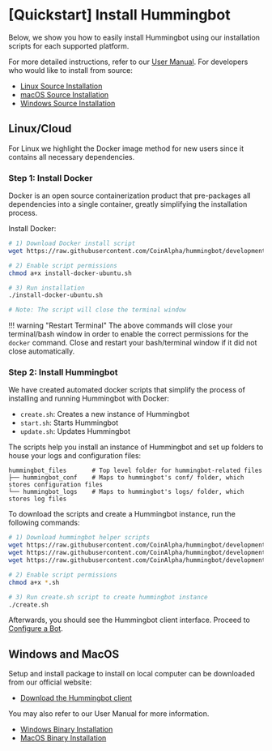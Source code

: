 # [Quickstart] Install Hummingbot

Below, we show you how to easily install Hummingbot using our installation scripts for each supported platform.

For more detailed instructions, refer to our [User Manual](/installation/index). For developers who would like to install from source:

- [Linux Source Installation](/installation/from-source.linux)
- [macOS Source Installation](installation/from-source/macOS)
- [Windows Source Installation](installation/from-source/windows)

## Linux/Cloud

For Linux we highlight the Docker image method for new users since it contains all necessary dependencies.

### Step 1: Install Docker

Docker is an open source containerization product that pre-packages all dependencies into a single container, greatly simplifying the installation process.

Install Docker:
```bash
# 1) Download Docker install script
wget https://raw.githubusercontent.com/CoinAlpha/hummingbot/development/installation/install-docker/install-docker-ubuntu.sh

# 2) Enable script permissions
chmod a+x install-docker-ubuntu.sh

# 3) Run installation
./install-docker-ubuntu.sh

# Note: The script will close the terminal window
```

!!! warning "Restart Terminal"
    The above commands will close your terminal/bash window in order to enable the correct permissions for the `docker` command. Close and restart your bash/terminal window if it did not close automatically.


### Step 2: Install Hummingbot

We have created automated docker scripts that simplify the process of installing and running Hummingbot with Docker:

* `create.sh`: Creates a new instance of Hummingbot
* `start.sh`: Starts Hummingbot
* `update.sh`: Updates Hummingbot

The scripts help you install an instance of Hummingbot and set up folders to house your logs and configuration files:
```
hummingbot_files       # Top level folder for hummingbot-related files
├── hummingbot_conf    # Maps to hummingbot's conf/ folder, which stores configuration files
└── hummingbot_logs    # Maps to hummingbot's logs/ folder, which stores log files
```

To download the scripts and create a Hummingbot instance, run the following commands:

```bash
# 1) Download hummingbot helper scripts
wget https://raw.githubusercontent.com/CoinAlpha/hummingbot/development/installation/docker-commands/create.sh
wget https://raw.githubusercontent.com/CoinAlpha/hummingbot/development/installation/docker-commands/start.sh
wget https://raw.githubusercontent.com/CoinAlpha/hummingbot/development/installation/docker-commands/update.sh

# 2) Enable script permissions
chmod a+x *.sh

# 3) Run create.sh script to create hummingbot instance
./create.sh
```

Afterwards, you should see the Hummingbot client interface. Proceed to [Configure a Bot](/quickstart/3-configure-bot).


## Windows and MacOS

Setup and install package to install on local computer can be downloaded from our official website:

- [Download the Hummingbot client](https://hummingbot.io/download/)

You may also refer to our User Manual for more information.

- [Windows Binary Installation](/installation/from-binary/windows)
- [MacOS Binary Installation](installation/from-binary/macos)
